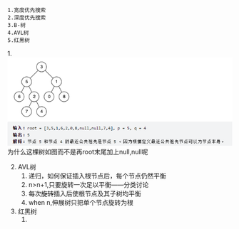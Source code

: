 ```
1.宽度优先搜索
2.深度优先搜索
3.B-树
4.AVL树
5.红黑树
```
1.![66642351a18327145fe864c4e1529c90.png](../../_resources/66642351a18327145fe864c4e1529c90.png)
为什么这棵树如图而不是再root末尾加上null,null呢

2. AVL树
   1. 递归，如何保证插入根节点后，每个节点仍然平衡
   2. n>n+1,只要旋转一次足以平衡——分类讨论
   3. 每次~~旋转~~插入后使根节点及其子树均平衡
   4. when n,伸展树只把单个节点旋转为根
3. 红黑树
   1. ​

